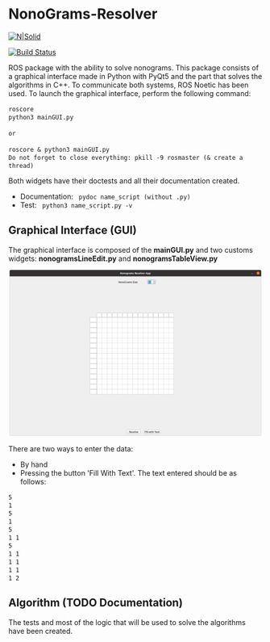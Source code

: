 # NonoGrams-Resolver
[![N|Solid](https://cldup.com/dTxpPi9lDf.thumb.png)](https://nodesource.com/products/nsolid)

[![Build Status](https://travis-ci.org/joemccann/dillinger.svg?branch=master)](https://travis-ci.org/joemccann/dillinger)

ROS package with the ability to solve nonograms.
This package consists of a graphical interface made in Python with PyQt5 and 
the part that solves the algorithms in C++. To communicate both systems, 
ROS Noetic has been used. To launch the graphical interface, perform the following command:
```
roscore
python3 mainGUI.py

or 

roscore & python3 mainGUI.py
Do not forget to close everything: pkill -9 rosmaster (& create a thread)
```

Both widgets have their doctests and all their documentation created.
- Documentation: ``` pydoc name_script (without .py)```
- Test: ``` python3 name_script.py -v```

## Graphical Interface (GUI)
The graphical interface is composed of the **mainGUI.py** and
two customs widgets: **nonogramsLineEdit.py** and **nonogramsTableView.py**

<p align="center">
<img src=".images/GUI.png" width="500">
</p>

There are two ways to enter the data:
- By hand
- Pressing the button 'Fill With Text'. The text entered should be as follows: 

```
5
1
5
1
5
1 1
5
1 1
1 1
1 1
1 2
```

## Algorithm (TODO Documentation)

The tests and most of the logic that will be used to solve the algorithms have been created.